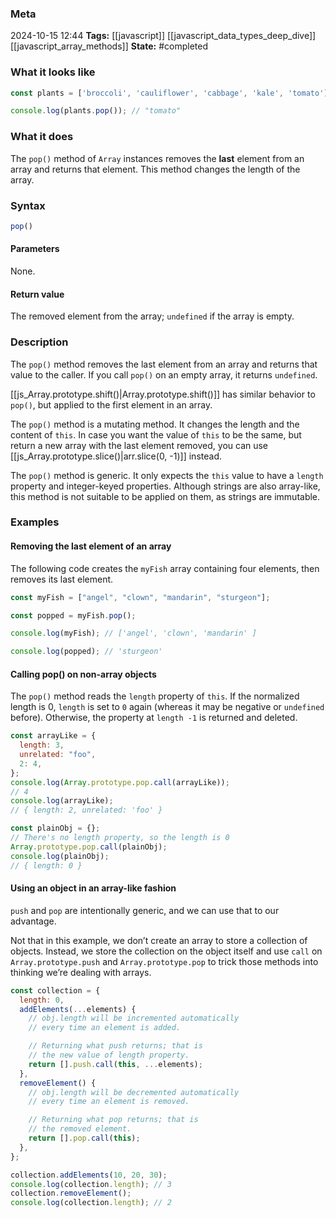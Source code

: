 ### Meta
2024-10-15 12:44
**Tags:** [[javascript]] [[javascript_data_types_deep_dive]] [[javascript_array_methods]]
**State:** #completed 

### What it looks like
```JavaScript title:app.js
const plants = ['broccoli', 'cauliflower', 'cabbage', 'kale', 'tomato'];

console.log(plants.pop()); // "tomato"
```

### What it does
The `pop()` method of `Array` instances removes the **last** element from an array and returns that element. This method changes the length of the array.

### Syntax
```JavaScript title:app.js
pop()
```

#### Parameters
None.

#### Return value
The removed element from the array; `undefined` if the array is empty.

### Description
The `pop()` method removes the last element from an array and returns that value to the caller. If you call `pop()` on an empty array, it returns `undefined`.

[[js_Array.prototype.shift()|Array.prototype.shift()]] has similar behavior to `pop()`, but applied to the first element in an array.

The `pop()` method is a mutating method. It changes the length and the content of `this`. In case you want the value of `this` to be the same, but return a new array with the last element removed, you can use [[js_Array.prototype.slice()|arr.slice(0, -1)]] instead.

The `pop()` method is generic. It only expects the `this` value to have a `length` property and integer-keyed properties. Although strings are also array-like, this method is not suitable to be applied on them, as strings are immutable.

### Examples
#### Removing the last element of an array
The following code creates the `myFish` array containing four elements, then removes its last element.

```JavaScript title:app.js
const myFish = ["angel", "clown", "mandarin", "sturgeon"];

const popped = myFish.pop();

console.log(myFish); // ['angel', 'clown', 'mandarin' ]

console.log(popped); // 'sturgeon'
```

#### Calling pop() on non-array objects
The `pop()` method reads the `length` property of `this`. If the normalized length is 0, `length` is set to `0` again (whereas it may be negative or `undefined` before). Otherwise, the property at `length -1` is returned and deleted.

```JavaScript title:app.js
const arrayLike = {
  length: 3,
  unrelated: "foo",
  2: 4,
};
console.log(Array.prototype.pop.call(arrayLike));
// 4
console.log(arrayLike);
// { length: 2, unrelated: 'foo' }

const plainObj = {};
// There's no length property, so the length is 0
Array.prototype.pop.call(plainObj);
console.log(plainObj);
// { length: 0 }
```

#### Using an object in an array-like fashion
`push` and `pop` are intentionally generic, and we can use that to our advantage.

Not that in this example, we don’t create an array to store a collection of objects. Instead, we store the collection on the object itself and use `call` on `Array.prototype.push` and `Array.prototype.pop` to trick those methods into thinking we’re dealing with arrays.

```JavaScript title:app.js
const collection = {
  length: 0,
  addElements(...elements) {
    // obj.length will be incremented automatically
    // every time an element is added.

    // Returning what push returns; that is
    // the new value of length property.
    return [].push.call(this, ...elements);
  },
  removeElement() {
    // obj.length will be decremented automatically
    // every time an element is removed.

    // Returning what pop returns; that is
    // the removed element.
    return [].pop.call(this);
  },
};

collection.addElements(10, 20, 30);
console.log(collection.length); // 3
collection.removeElement();
console.log(collection.length); // 2
```